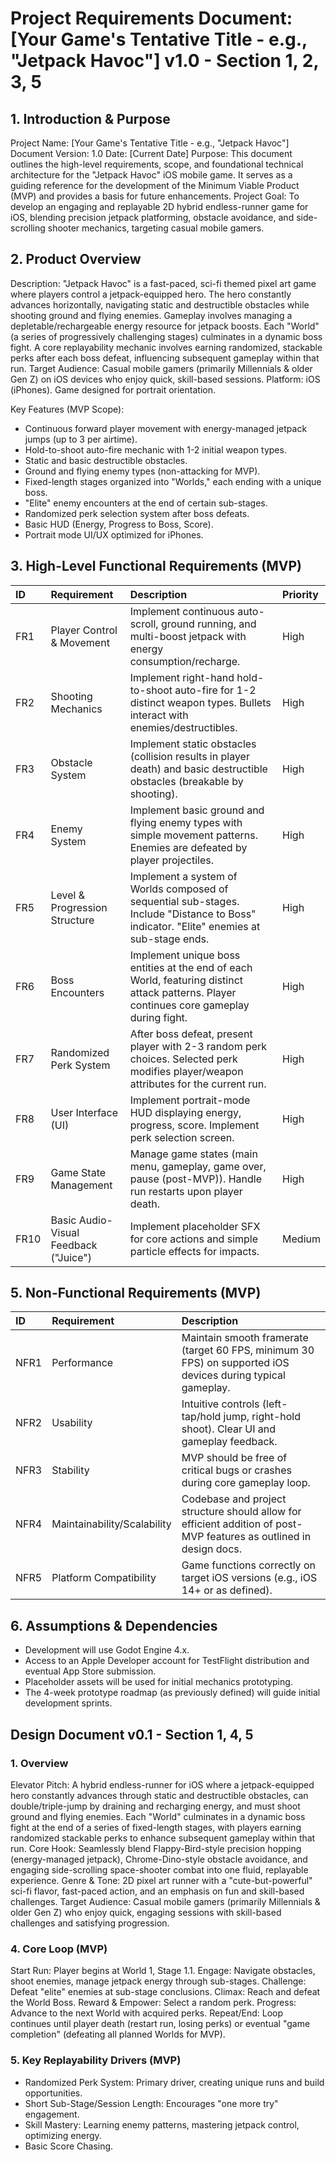 # Project Requirements Document: [Your Game's Tentative Title - e.g., "Jetpack Havoc"] v1.0 - Section 1, 2, 3, 5

## 1. Introduction & Purpose

Project Name: [Your Game's Tentative Title - e.g., "Jetpack Havoc"]
Document Version: 1.0
Date: [Current Date]
Purpose: This document outlines the high-level requirements, scope, and foundational technical architecture for the "Jetpack Havoc" iOS mobile game. It serves as a guiding reference for the development of the Minimum Viable Product (MVP) and provides a basis for future enhancements.
Project Goal: To develop an engaging and replayable 2D hybrid endless-runner game for iOS, blending precision jetpack platforming, obstacle avoidance, and side-scrolling shooter mechanics, targeting casual mobile gamers.

## 2. Product Overview

Description: "Jetpack Havoc" is a fast-paced, sci-fi themed pixel art game where players control a jetpack-equipped hero. The hero constantly advances horizontally, navigating static and destructible obstacles while shooting ground and flying enemies. Gameplay involves managing a depletable/rechargeable energy resource for jetpack boosts. Each "World" (a series of progressively challenging stages) culminates in a dynamic boss fight. A core replayability mechanic involves earning randomized, stackable perks after each boss defeat, influencing subsequent gameplay within that run.
Target Audience: Casual mobile gamers (primarily Millennials & older Gen Z) on iOS devices who enjoy quick, skill-based sessions.
Platform: iOS (iPhones). Game designed for portrait orientation.

Key Features (MVP Scope):

* Continuous forward player movement with energy-managed jetpack jumps (up to 3 per airtime).
* Hold-to-shoot auto-fire mechanic with 1-2 initial weapon types.
* Static and basic destructible obstacles.
* Ground and flying enemy types (non-attacking for MVP).
* Fixed-length stages organized into "Worlds," each ending with a unique boss.
* "Elite" enemy encounters at the end of certain sub-stages.
* Randomized perk selection system after boss defeats.
* Basic HUD (Energy, Progress to Boss, Score).
* Portrait mode UI/UX optimized for iPhones.

## 3. High-Level Functional Requirements (MVP)

| ID    | Requirement                  | Description                                                                                                                    | Priority |
| :---- | :--------------------------- | :----------------------------------------------------------------------------------------------------------------------------- | :------- |
| FR1   | Player Control & Movement    | Implement continuous auto-scroll, ground running, and multi-boost jetpack with energy consumption/recharge.                  | High     |
| FR2   | Shooting Mechanics           | Implement right-hand hold-to-shoot auto-fire for 1-2 distinct weapon types. Bullets interact with enemies/destructibles.       | High     |
| FR3   | Obstacle System              | Implement static obstacles (collision results in player death) and basic destructible obstacles (breakable by shooting).         | High     |
| FR4   | Enemy System                 | Implement basic ground and flying enemy types with simple movement patterns. Enemies are defeated by player projectiles.      | High     |
| FR5   | Level & Progression Structure| Implement a system of Worlds composed of sequential sub-stages. Include "Distance to Boss" indicator. "Elite" enemies at sub-stage ends. | High     |
| FR6   | Boss Encounters              | Implement unique boss entities at the end of each World, featuring distinct attack patterns. Player continues core gameplay during fight. | High     |
| FR7   | Randomized Perk System       | After boss defeat, present player with 2-3 random perk choices. Selected perk modifies player/weapon attributes for the current run. | High     |
| FR8   | User Interface (UI)          | Implement portrait-mode HUD displaying energy, progress, score. Implement perk selection screen.                              | High     |
| FR9   | Game State Management        | Manage game states (main menu, gameplay, game over, pause (post-MVP)). Handle run restarts upon player death.               | High     |
| FR10  | Basic Audio-Visual Feedback ("Juice") | Implement placeholder SFX for core actions and simple particle effects for impacts.                                     | Medium   |

## 5. Non-Functional Requirements (MVP)

| ID    | Requirement                  | Description                                                                                                |
| :---- | :--------------------------- | :--------------------------------------------------------------------------------------------------------- |
| NFR1  | Performance                  | Maintain smooth framerate (target 60 FPS, minimum 30 FPS) on supported iOS devices during typical gameplay. |
| NFR2  | Usability                    | Intuitive controls (left-tap/hold jump, right-hold shoot). Clear UI and gameplay feedback.                 |
| NFR3  | Stability                    | MVP should be free of critical bugs or crashes during core gameplay loop.                                   |
| NFR4  | Maintainability/Scalability  | Codebase and project structure should allow for efficient addition of post-MVP features as outlined in design docs. |
| NFR5  | Platform Compatibility       | Game functions correctly on target iOS versions (e.g., iOS 14+ or as defined).                            |

## 6. Assumptions & Dependencies

* Development will use Godot Engine 4.x.
* Access to an Apple Developer account for TestFlight distribution and eventual App Store submission.
* Placeholder assets will be used for initial mechanics prototyping.
* The 4-week prototype roadmap (as previously defined) will guide initial development sprints.

## Design Document v0.1 - Section 1, 4, 5

### 1. Overview

Elevator Pitch: A hybrid endless-runner for iOS where a jetpack-equipped hero constantly advances through static and destructible obstacles, can double/triple-jump by draining and recharging energy, and must shoot ground and flying enemies. Each "World" culminates in a dynamic boss fight at the end of a series of fixed-length stages, with players earning randomized stackable perks to enhance subsequent gameplay within that run.
Core Hook: Seamlessly blend Flappy-Bird-style precision hopping (energy-managed jetpack), Chrome-Dino-style obstacle avoidance, and engaging side-scrolling space-shooter combat into one fluid, replayable experience.
Genre & Tone: 2D pixel art runner with a "cute-but-powerful" sci-fi flavor, fast-paced action, and an emphasis on fun and skill-based challenges.
Target Audience: Casual mobile gamers (primarily Millennials & older Gen Z) who enjoy quick, engaging sessions with skill-based challenges and satisfying progression.

### 4. Core Loop (MVP)

Start Run: Player begins at World 1, Stage 1.1.
Engage: Navigate obstacles, shoot enemies, manage jetpack energy through sub-stages.
Challenge: Defeat "elite" enemies at sub-stage conclusions.
Climax: Reach and defeat the World Boss.
Reward & Empower: Select a random perk.
Progress: Advance to the next World with acquired perks.
Repeat/End: Loop continues until player death (restart run, losing perks) or eventual "game completion" (defeating all planned Worlds for MVP).

### 5. Key Replayability Drivers (MVP)

* Randomized Perk System: Primary driver, creating unique runs and build opportunities.
* Short Sub-Stage/Session Length: Encourages "one more try" engagement.
* Skill Mastery: Learning enemy patterns, mastering jetpack control, optimizing energy.
* Basic Score Chasing.
